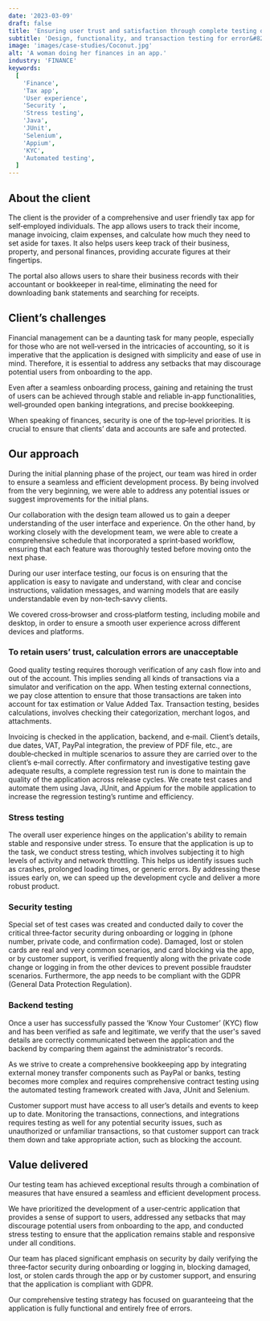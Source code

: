 ```yaml
---
date: '2023-03-09'
draft: false
title: 'Ensuring user trust and satisfaction through complete testing of an accounting & tax application'
subtitle: 'Design, functionality, and transaction testing for error&#8209;free cash flow and invoicing'
image: 'images/case-studies/Coconut.jpg'
alt: 'A woman doing her finances in an app.'
industry: 'FINANCE'
keywords:
  [
    'Finance',
    'Tax app',
    'User experience',
    'Security ',
    'Stress testing',
    'Java',
    'JUnit',
    'Selenium',
    'Appium',
    'KYC',
    'Automated testing',
  ]
---
```


## About the client

The client is the provider of a comprehensive and user friendly tax app for self&#8209;employed individuals. The app allows users to track their income, manage invoicing, claim expenses, and calculate how much they need to set aside for taxes. It also helps users keep track of their business, property, and personal finances, providing accurate figures at their fingertips.

The portal also allows users to share their business records with their accountant or bookkeeper in real&#8209;time, eliminating the need for downloading bank statements and searching for receipts.

## Client’s challenges

Financial management can be a daunting task for many people, especially for those who are not well&#8209;versed in the intricacies of accounting, so it is imperative that the application is designed with simplicity and ease of use in mind. Therefore, it is essential to address any setbacks that may discourage potential users from onboarding to the app.

Even after a seamless onboarding process, gaining and retaining the trust of users can be achieved through stable and reliable in&#8209;app functionalities, well&#8209;grounded open banking integrations, and precise bookkeeping.

When speaking of finances, security is one of the top&#8209;level priorities. It is crucial to ensure that clients’ data and accounts are safe and protected.

## Our approach

During the initial planning phase of the project, our team was hired in order to ensure a seamless and efficient development process. By being involved from the very beginning, we were able to address any potential issues or suggest improvements for the initial plans.

Our collaboration with the design team allowed us to gain a deeper understanding of the user interface and experience. On the other hand, by working closely with the development team, we were able to create a comprehensive schedule that incorporated a sprint&#8209;based workflow, ensuring that each feature was thoroughly tested before moving onto the next phase.

During our user interface testing, our focus is on ensuring that the application is easy to navigate and understand, with clear and concise instructions, validation messages, and warning models that are easily understandable even by non&#8209;tech&#8209;savvy clients.

We covered cross&#8209;browser and cross&#8209;platform testing, including mobile and desktop, in order to ensure a smooth user experience across different devices and platforms.

### To retain users’ trust, calculation errors are unacceptable

Good quality testing requires thorough verification of any cash flow into and out of the account. This implies sending all kinds of transactions via a simulator and verification on the app. When testing external connections, we pay close attention to ensure that those transactions are taken into account for tax estimation or Value Added Tax. Transaction testing, besides calculations, involves checking their categorization, merchant logos, and attachments.

Invoicing is checked in the application, backend, and e&#8209;mail. Client’s details, due dates, VAT, PayPal integration, the preview of PDF file, etc., are double&#8209;checked in multiple scenarios to assure they are carried over to the client’s e&#8209;mail correctly. After confirmatory and investigative testing gave adequate results, a complete regression test run is done to maintain the quality of the application across release cycles.
We create test cases and automate them using Java, JUnit, and Appium for the mobile application to increase the regression testing’s runtime and efficiency.

### Stress testing

The overall user experience hinges on the application's ability to remain stable and responsive under stress. To ensure that the application is up to the task, we conduct stress testing, which involves subjecting it to high levels of activity and network throttling. This helps us identify issues such as crashes, prolonged loading times, or generic errors. By addressing these issues early on, we can speed up the development cycle and deliver a more robust product.

### Security testing

Special set of test cases was created and conducted daily to cover the critical three&#8209;factor security during onboarding or logging in (phone number, private code, and confirmation code). Damaged, lost or stolen cards are real and very common scenarios, and card blocking via the app, or by customer support, is verified frequently along with the private code change or logging in from the other devices to prevent possible fraudster scenarios. Furthermore, the app needs to be compliant with the GDPR (General Data Protection Regulation).

### Backend testing

Once a user has successfully passed the ‘Know Your Customer’ (KYC) flow and has been verified as safe and legitimate, we verify that the user's saved details are correctly communicated between the application and the backend by comparing them against the administrator's records.

As we strive to create a comprehensive bookkeeping app by integrating external money transfer components such as PayPal or banks, testing becomes more complex and requires comprehensive contract testing using the automated testing framework created with Java, JUnit and Selenium.

Customer support must have access to all user’s details and events to keep up to date. Monitoring the transactions, connections, and integrations requires testing as well for any potential security issues, such as unauthorized or unfamiliar transactions, so that customer support can track them down and take appropriate action, such as blocking the account.

## Value delivered

Our testing team has achieved exceptional results through a combination of measures that have ensured a seamless and efficient development process.

We have prioritized the development of a user&#8209;centric application that provides a sense of support to users, addressed any setbacks that may discourage potential users from onboarding to the app, and conducted stress testing to ensure that the application remains stable and responsive under all conditions.

Our team has placed significant emphasis on security by daily verifying the three&#8209;factor security during onboarding or logging in, blocking damaged, lost, or stolen cards through the app or by customer support, and ensuring that the application is compliant with GDPR.

Our comprehensive testing strategy has focused on guaranteeing that the application is fully functional and entirely free of errors.
